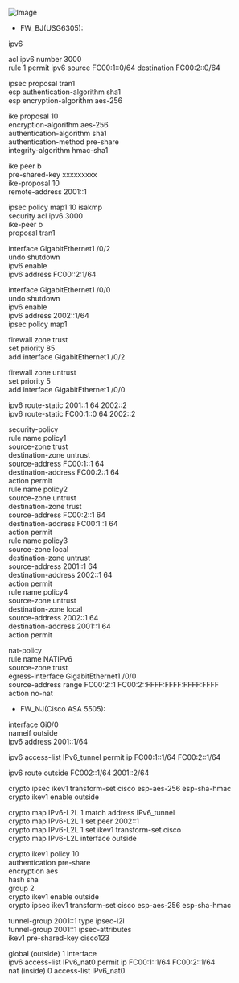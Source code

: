 ![Image](https://github.com/silence-kai/IPsecVPN/blob/master/site%20to%20site%20vpn%20over%20IPv6/L2L-IPv6.png)
- FW_BJ(USG6305):  
  
ipv6  
  
acl ipv6 number 3000   
rule 1 permit ipv6 source FC00:1::0/64 destination FC00:2::0/64  
  
ipsec proposal tran1   
esp authentication-algorithm sha1  
esp encryption-algorithm aes-256  
  
ike proposal 10   
encryption-algorithm aes-256    
authentication-algorithm sha1  
authentication-method pre-share   
integrity-algorithm hmac-sha1  
  
ike peer b   
pre-shared-key xxxxxxxxx   
ike-proposal 10   
remote-address 2001::1   
  
ipsec policy map1 10 isakmp   
security acl ipv6 3000   
ike-peer b  
proposal tran1  
  
interface GigabitEthernet1 /0/2  
undo shutdown  
ipv6 enable   
ipv6 address FC00::2:1/64  
    
interface GigabitEthernet1 /0/0  
undo shutdown  
ipv6 enable    
ipv6 address 2002::1/64   
ipsec policy map1  
  
firewall zone trust   
set priority 85  
add interface GigabitEthernet1 /0/2  
  
firewall zone untrust   
set priority 5   
add interface GigabitEthernet1 /0/0  
  
ipv6 route-static 2001::1 64 2002::2   
ipv6 route-static FC00:1::0 64 2002::2   
  
security-policy  
rule name policy1   
source-zone trust  
destination-zone untrust  
source-address FC00:1::1 64  
destination-address FC00:2::1 64  
action permit  
rule name policy2  
source-zone untrust  
destination-zone trust  
source-address FC00:2::1 64  
destination-address FC00:1::1 64  
action permit  
rule name policy3  
source-zone local  
destination-zone untrust   
source-address 2001::1 64  
destination-address 2002::1 64  
action permit  
rule name policy4  
source-zone untrust  
destination-zone local  
source-address 2002::1 64  
destination-address 2001::1 64  
action permit  
  
nat-policy   
rule name NATIPv6  
source-zone trust  
egress-interface GigabitEthernet1 /0/0  
source-address range FC00:2::1 FC00:2::FFFF:FFFF:FFFF:FFFF  
action no-nat  


- FW_NJ(Cisco ASA 5505):  
  
interface Gi0/0  
nameif outside   
ipv6 address 2001::1/64   
  
ipv6 access-list IPv6_tunnel permit ip FC00:1::1/64 FC00:2::1/64  
  
ipv6 route outside FC002::1/64 2001::2/64  
  
crypto ipsec ikev1 transform-set cisco esp-aes-256 esp-sha-hmac  
crypto ikev1 enable outside  
  
crypto map IPv6-L2L 1 match address IPv6_tunnel  
crypto map IPv6-L2L 1 set peer 2002::1  
crypto map IPv6-L2L 1 set ikev1 transform-set cisco  
crypto map IPv6-L2L interface outside  
  
crypto ikev1 policy 10  
authentication pre-share  
encryption aes  
hash sha  
group 2  
crypto ikev1 enable outside  
crypto ipsec ikev1 transform-set cisco esp-aes-256 esp-sha-hmac  
  
tunnel-group 2001::1 type ipsec-l2l  
tunnel-group 2001::1 ipsec-attributes  
ikev1 pre-shared-key cisco123  
  
global (outside) 1 interface  
ipv6 access-list IPv6_nat0 permit ip FC00:1::1/64 FC00:2::1/64  
nat (inside) 0 access-list IPv6_nat0  
